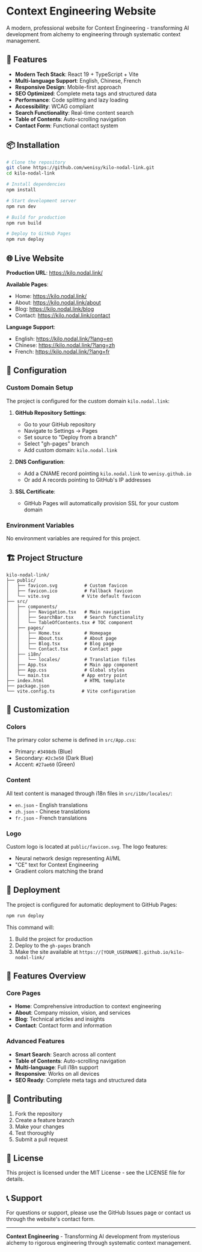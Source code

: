 # Context Engineering Website

A modern, professional website for Context Engineering - transforming AI development from alchemy to engineering through systematic context management.

## 🚀 Features

- **Modern Tech Stack**: React 19 + TypeScript + Vite
- **Multi-language Support**: English, Chinese, French
- **Responsive Design**: Mobile-first approach
- **SEO Optimized**: Complete meta tags and structured data
- **Performance**: Code splitting and lazy loading
- **Accessibility**: WCAG compliant
- **Search Functionality**: Real-time content search
- **Table of Contents**: Auto-scrolling navigation
- **Contact Form**: Functional contact system

## 📦 Installation

```bash
# Clone the repository
git clone https://github.com/wenisy/kilo-nodal-link.git
cd kilo-nodal-link

# Install dependencies
npm install

# Start development server
npm run dev

# Build for production
npm run build

# Deploy to GitHub Pages
npm run deploy
```

## 🌐 Live Website

**Production URL**: https://kilo.nodal.link/

**Available Pages**:
- Home: https://kilo.nodal.link/
- About: https://kilo.nodal.link/about
- Blog: https://kilo.nodal.link/blog
- Contact: https://kilo.nodal.link/contact

**Language Support**:
- English: https://kilo.nodal.link/?lang=en
- Chinese: https://kilo.nodal.link/?lang=zh
- French: https://kilo.nodal.link/?lang=fr

## 🔧 Configuration

### Custom Domain Setup

The project is configured for the custom domain `kilo.nodal.link`:

1. **GitHub Repository Settings**:
   - Go to your GitHub repository
   - Navigate to Settings → Pages
   - Set source to "Deploy from a branch"
   - Select "gh-pages" branch
   - Add custom domain: `kilo.nodal.link`

2. **DNS Configuration**:
   - Add a CNAME record pointing `kilo.nodal.link` to `wenisy.github.io`
   - Or add A records pointing to GitHub's IP addresses

3. **SSL Certificate**:
   - GitHub Pages will automatically provision SSL for your custom domain

### Environment Variables

No environment variables are required for this project.

## 🏗️ Project Structure

```
kilo-nodal-link/
├── public/
│   ├── favicon.svg          # Custom favicon
│   ├── favicon.ico          # Fallback favicon
│   └── vite.svg            # Vite default favicon
├── src/
│   ├── components/
│   │   ├── Navigation.tsx   # Main navigation
│   │   ├── SearchBar.tsx    # Search functionality
│   │   └── TableOfContents.tsx # TOC component
│   ├── pages/
│   │   ├── Home.tsx         # Homepage
│   │   ├── About.tsx        # About page
│   │   ├── Blog.tsx         # Blog page
│   │   └── Contact.tsx      # Contact page
│   ├── i18n/
│   │   └── locales/         # Translation files
│   ├── App.tsx              # Main app component
│   ├── App.css              # Global styles
│   └── main.tsx            # App entry point
├── index.html               # HTML template
├── package.json
└── vite.config.ts          # Vite configuration
```

## 🎨 Customization

### Colors
The primary color scheme is defined in `src/App.css`:
- Primary: `#3498db` (Blue)
- Secondary: `#2c3e50` (Dark Blue)
- Accent: `#27ae60` (Green)

### Content
All text content is managed through i18n files in `src/i18n/locales/`:
- `en.json` - English translations
- `zh.json` - Chinese translations
- `fr.json` - French translations

### Logo
Custom logo is located at `public/favicon.svg`. The logo features:
- Neural network design representing AI/ML
- "CE" text for Context Engineering
- Gradient colors matching the brand

## 🚀 Deployment

The project is configured for automatic deployment to GitHub Pages:

```bash
npm run deploy
```

This command will:
1. Build the project for production
2. Deploy to the `gh-pages` branch
3. Make the site available at `https://[YOUR_USERNAME].github.io/kilo-nodal-link/`

## 📱 Features Overview

### Core Pages
- **Home**: Comprehensive introduction to context engineering
- **About**: Company mission, vision, and services
- **Blog**: Technical articles and insights
- **Contact**: Contact form and information

### Advanced Features
- **Smart Search**: Search across all content
- **Table of Contents**: Auto-scrolling navigation
- **Multi-language**: Full i18n support
- **Responsive**: Works on all devices
- **SEO Ready**: Complete meta tags and structured data

## 🤝 Contributing

1. Fork the repository
2. Create a feature branch
3. Make your changes
4. Test thoroughly
5. Submit a pull request

## 📄 License

This project is licensed under the MIT License - see the LICENSE file for details.

## 📞 Support

For questions or support, please use the GitHub Issues page or contact us through the website's contact form.

---

**Context Engineering** - Transforming AI development from mysterious alchemy to rigorous engineering through systematic context management.
